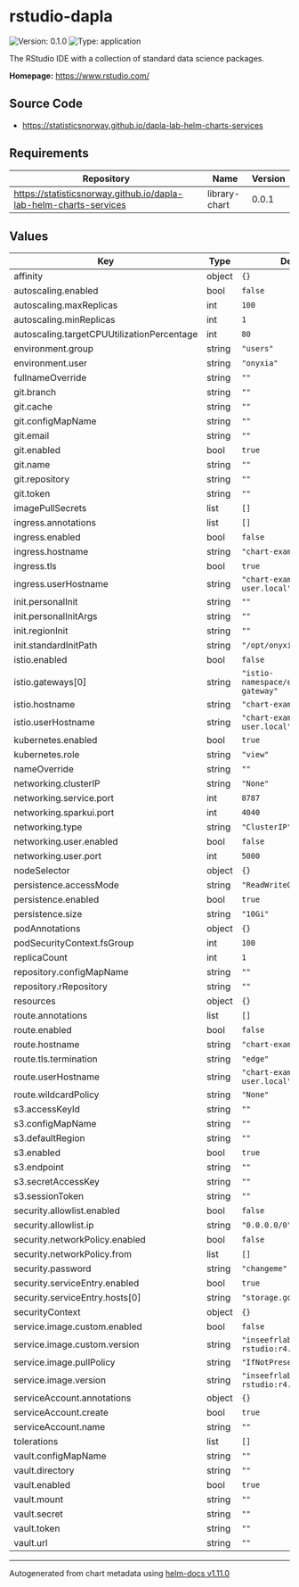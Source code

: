 # rstudio-dapla

![Version: 0.1.0](https://img.shields.io/badge/Version-0.1.0-informational?style=flat-square) ![Type: application](https://img.shields.io/badge/Type-application-informational?style=flat-square)

The RStudio IDE with a collection of standard data science packages.

**Homepage:** <https://www.rstudio.com/>

## Source Code

* <https://statisticsnorway.github.io/dapla-lab-helm-charts-services>

## Requirements

| Repository | Name | Version |
|------------|------|---------|
| https://statisticsnorway.github.io/dapla-lab-helm-charts-services | library-chart | 0.0.1 |

## Values

| Key | Type | Default | Description |
|-----|------|---------|-------------|
| affinity | object | `{}` |  |
| autoscaling.enabled | bool | `false` |  |
| autoscaling.maxReplicas | int | `100` |  |
| autoscaling.minReplicas | int | `1` |  |
| autoscaling.targetCPUUtilizationPercentage | int | `80` |  |
| environment.group | string | `"users"` |  |
| environment.user | string | `"onyxia"` |  |
| fullnameOverride | string | `""` |  |
| git.branch | string | `""` |  |
| git.cache | string | `""` |  |
| git.configMapName | string | `""` |  |
| git.email | string | `""` |  |
| git.enabled | bool | `true` |  |
| git.name | string | `""` |  |
| git.repository | string | `""` |  |
| git.token | string | `""` |  |
| imagePullSecrets | list | `[]` |  |
| ingress.annotations | list | `[]` |  |
| ingress.enabled | bool | `false` |  |
| ingress.hostname | string | `"chart-example.local"` |  |
| ingress.tls | bool | `true` |  |
| ingress.userHostname | string | `"chart-example-user.local"` |  |
| init.personalInit | string | `""` |  |
| init.personalInitArgs | string | `""` |  |
| init.regionInit | string | `""` |  |
| init.standardInitPath | string | `"/opt/onyxia-init.sh"` |  |
| istio.enabled | bool | `false` |  |
| istio.gateways[0] | string | `"istio-namespace/example-gateway"` |  |
| istio.hostname | string | `"chart-example.local"` |  |
| istio.userHostname | string | `"chart-example-user.local"` |  |
| kubernetes.enabled | bool | `true` |  |
| kubernetes.role | string | `"view"` |  |
| nameOverride | string | `""` |  |
| networking.clusterIP | string | `"None"` |  |
| networking.service.port | int | `8787` |  |
| networking.sparkui.port | int | `4040` |  |
| networking.type | string | `"ClusterIP"` |  |
| networking.user.enabled | bool | `false` |  |
| networking.user.port | int | `5000` |  |
| nodeSelector | object | `{}` |  |
| persistence.accessMode | string | `"ReadWriteOnce"` |  |
| persistence.enabled | bool | `true` |  |
| persistence.size | string | `"10Gi"` |  |
| podAnnotations | object | `{}` |  |
| podSecurityContext.fsGroup | int | `100` |  |
| replicaCount | int | `1` |  |
| repository.configMapName | string | `""` |  |
| repository.rRepository | string | `""` |  |
| resources | object | `{}` |  |
| route.annotations | list | `[]` |  |
| route.enabled | bool | `false` |  |
| route.hostname | string | `"chart-example.local"` |  |
| route.tls.termination | string | `"edge"` |  |
| route.userHostname | string | `"chart-example-user.local"` |  |
| route.wildcardPolicy | string | `"None"` |  |
| s3.accessKeyId | string | `""` |  |
| s3.configMapName | string | `""` |  |
| s3.defaultRegion | string | `""` |  |
| s3.enabled | bool | `true` |  |
| s3.endpoint | string | `""` |  |
| s3.secretAccessKey | string | `""` |  |
| s3.sessionToken | string | `""` |  |
| security.allowlist.enabled | bool | `false` |  |
| security.allowlist.ip | string | `"0.0.0.0/0"` |  |
| security.networkPolicy.enabled | bool | `false` |  |
| security.networkPolicy.from | list | `[]` |  |
| security.password | string | `"changeme"` |  |
| security.serviceEntry.enabled | bool | `true` |  |
| security.serviceEntry.hosts[0] | string | `"storage.googleapis.com"` |  |
| securityContext | object | `{}` |  |
| service.image.custom.enabled | bool | `false` |  |
| service.image.custom.version | string | `"inseefrlab/onyxia-rstudio:r4.2.3"` |  |
| service.image.pullPolicy | string | `"IfNotPresent"` |  |
| service.image.version | string | `"inseefrlab/onyxia-rstudio:r4.2.3"` |  |
| serviceAccount.annotations | object | `{}` |  |
| serviceAccount.create | bool | `true` |  |
| serviceAccount.name | string | `""` |  |
| tolerations | list | `[]` |  |
| vault.configMapName | string | `""` |  |
| vault.directory | string | `""` |  |
| vault.enabled | bool | `true` |  |
| vault.mount | string | `""` |  |
| vault.secret | string | `""` |  |
| vault.token | string | `""` |  |
| vault.url | string | `""` |  |

----------------------------------------------
Autogenerated from chart metadata using [helm-docs v1.11.0](https://github.com/norwoodj/helm-docs/releases/v1.11.0)
